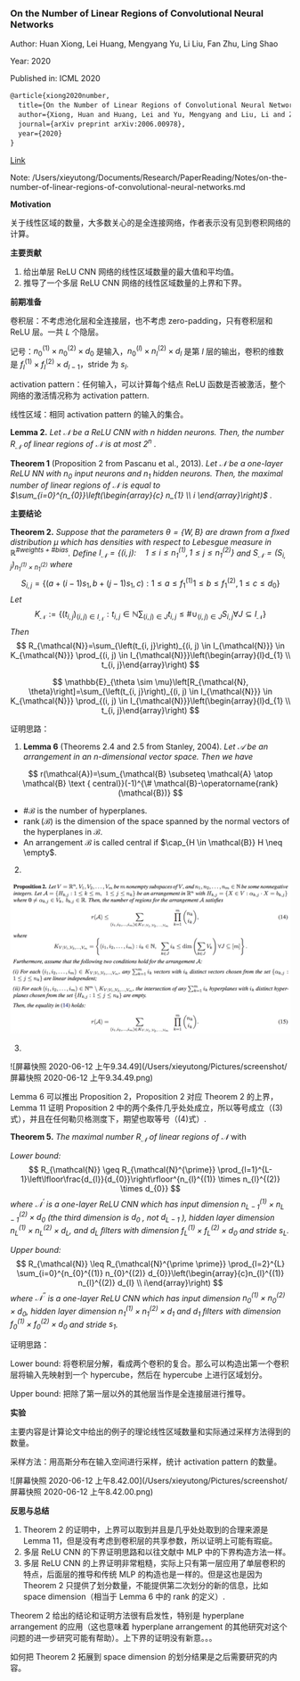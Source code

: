 ### On the Number of Linear Regions of Convolutional Neural Networks

Author: Huan Xiong, Lei Huang, Mengyang Yu, Li Liu, Fan Zhu, Ling Shao

Year: 2020

Published in: ICML 2020

```latex
@article{xiong2020number,
  title={On the Number of Linear Regions of Convolutional Neural Networks},
  author={Xiong, Huan and Huang, Lei and Yu, Mengyang and Liu, Li and Zhu, Fan and Shao, Ling},
  journal={arXiv preprint arXiv:2006.00978},
  year={2020}
}
```

[Link](https://github.com/Theodore-PKU/paper-notes/blob/master/on-the-number-of-linear-regions-of-convolutional-neural-networks.md)

Note: /Users/xieyutong/Documents/Research/PaperReading/Notes/on-the-number-of-linear-regions-of-convolutional-neural-networks.md



**Motivation**

关于线性区域的数量，大多数关心的是全连接网络，作者表示没有见到卷积网络的计算。



**主要贡献**

1. 给出单层 ReLU CNN 网络的线性区域数量的最大值和平均值。
2. 推导了一个多层 ReLU CNN 网络的线性区域数量的上界和下界。



**前期准备**

卷积层：不考虑池化层和全连接层，也不考虑 zero-padding，只有卷积层和 ReLU 层。一共 $L$ 个隐层。

记号：$n_0^{(1)}\times n_0^{(2)}\times d_0$ 是输入，$n_0^{(l)}\times n_l^{(2)}\times d_l$ 是第 $l$ 层的输出，卷积的维数是 $f_l^{(1)}\times f_l^{(2)}\times d_{l-1}$，stride 为 $s_l$.

activation pattern：任何输入，可以计算每个结点 ReLU 函数是否被激活，整个网络的激活情况称为 activation pattern.

线性区域：相同 activation pattern 的输入的集合。

**Lemma 2.** *Let $\mathcal{N}$ be a ReLU CNN with $n$ hidden neurons. Then, the number $R_\mathcal{N}$ of linear regions of  $\mathcal{N}$ is at most $2^ n$ .*

**Theorem 1** (Proposition 2 from Pascanu et al., 2013). *Let $\mathcal{N}$ be a one-layer ReLU NN with $n_0$ input neurons and $n_1$ hidden neurons. Then, the maximal number of linear regions of $\mathcal{N}$ is equal to $\sum_{i=0}^{n_{0}}\left(\begin{array}{c}
n_{1} \\
i
\end{array}\right)$ .*



**主要结论**

**Theorem 2.** *Suppose that the parameters $θ = \{ W, B \}$ are drawn from a ﬁxed distribution $\mu$ which has densities with respect to Lebesgue measure in $\mathbb{R}^{\text{#weights} + \text{#bias}}$. Define $I_{\mathcal{N}}=\{(i, j): \quad 1 \leq i \leq \left.n_{1}^{(1)}, 1 \leq j \leq n_{1}^{(2)}\right\}$ and $S_{\mathcal{N}}=\left(S_{i, j}\right)_{n_{1}^{(1)} \times n_{1}^{(2)}}$ where*
$$
S_{i, j}=\left\{\left(a+(i-1) s_{1}, b+(j-1) s_{1}, c\right): 1 \leq a \leq f_{1}^{(1)}\right. \left.1 \leq b \leq f_{1}^{(2)}, 1 \leq c \leq d_{0}\right\}
$$
*Let*
$$
K_{\mathcal{N}}:=\left\{\left(t_{i, j}\right)_{(i, j) \in I_{\mathcal{N}}}: t_{i, j} \in \mathbb{N}\right.
\left.\sum_{(i, j) \in J} t_{i, j} \leq \# \cup_{(i, j) \in J} S_{i, j} \forall J \subseteq I_{\mathcal{N}}\right\}
$$
*Then*
$$
R_{\mathcal{N}}=\sum_{\left(t_{i, j}\right)_{(i, j) \in I_{\mathcal{N}}} \in K_{\mathcal{N}}} \prod_{(i, j) \in I_{\mathcal{N}}}\left(\begin{array}{l}d_{1} \\ t_{i, j}\end{array}\right)
$$

$$
\mathbb{E}_{\theta \sim \mu}\left[R_{\mathcal{N}, \theta}\right]=\sum_{\left(t_{i, j}\right)_{(i, j) \in I_{\mathcal{N}}} \in K_{\mathcal{N}}} \prod_{(i, j) \in I_{\mathcal{N}}}\left(\begin{array}{l}d_{1} \\ t_{i, j}\end{array}\right)
$$

证明思路：

1. **Lemma 6** (Theorems 2.4 and 2.5 from Stanley, 2004). *Let $\mathcal{A}$ be an arrangement in an $n$-dimensional vector space. Then we have*

$$
r(\mathcal{A})=\sum_{\mathcal{B} \subseteq \mathcal{A} \atop \mathcal{B} \text { central}}(-1)^{\# \mathcal{B}-\operatorname{rank}(\mathcal{B})}
$$

- $\# \mathcal{B}$ is the number of hyperplanes.
- $\operatorname{rank}(\mathcal{B})$ is the dimension of the space spanned by the normal vectors of the hyperplanes in $\mathcal{B}$.
- An arrangement $\mathcal{B}$ is called central if $\cap_{H \in \mathcal{B}} H \neq \empty$.

2. 

![屏幕快照 2020-06-12 上午9.18.18](https://raw.githubusercontent.com/Theodore-PKU/pictures/master/%E5%B1%8F%E5%B9%95%E5%BF%AB%E7%85%A7%202020-06-12%20%E4%B8%8A%E5%8D%889.18.18.png)

3. 

![屏幕快照 2020-06-12 上午9.34.49](/Users/xieyutong/Pictures/screenshot/屏幕快照 2020-06-12 上午9.34.49.png)

Lemma 6 可以推出 Proposition 2，Proposition 2 对应 Theorem 2 的上界，Lemma 11 证明 Proposition 2 中的两个条件几乎处处成立，所以等号成立（(3)式），并且在任何勒贝格测度下，期望也取等号（(4)式）.



**Theorem 5.** *The maximal number $R_{\mathcal{N}}$ of linear regions of $\mathcal{N}$* with

*Lower bound:* 
$$
R_{\mathcal{N}} \geq R_{\mathcal{N}^{\prime}} \prod_{l=1}^{L-1}\left\lfloor\frac{d_{l}}{d_{0}}\right\rfloor^{n_{l}^{(1)} \times n_{l}^{(2)} \times d_{0}}
$$
*where $\mathcal{N}^{\prime}$ is a one-layer ReLU CNN which has input dimension $n_{L−1}^{(1)} \times n_{L−1}^{(2)} \times d_0$ (the third dimension is $d_0$ , not $d_{L−1}$ ), hidden layer dimension $n_{L}^{(1)} \times n_{L}^{(2)} \times d_L$, and $d_L$  ﬁlters with dimension $f_L^{(1)} \times f_L^{(2)}× d_0$ and stride $s_L$.*

*Upper bound:* 
$$
R_{\mathcal{N}} \leq R_{\mathcal{N}^{\prime \prime}} \prod_{l=2}^{L} \sum_{i=0}^{n_{0}^{(1)} n_{0}^{(2)} d_{0}}\left(\begin{array}{c}n_{l}^{(1)} n_{l}^{(2)} d_{l} \\ i\end{array}\right)
$$
*where $\mathcal{N}^{\prime\prime}$ is a one-layer ReLU CNN which has input dimension $n_{0}^{(1)} \times n_{0}^{(2)} \times d_{0}$, hidden layer dimension $n_{1}^{(1)} \times n_{1}^{(2)} \times d_{1}$ and $d_1$ ﬁlters with dimension $f_0^{(1)} \times f_0^{(2)}× d_0$ and stride $s_1$.*

证明思路：

Lower bound: 将卷积层分解，看成两个卷积的复合。那么可以构造出第一个卷积层将输入先映射到一个 hypercube，然后在 hypercube 上进行区域划分。

Upper bound: 把除了第一层以外的其他层当作是全连接层进行推导。



**实验**

主要内容是计算论文中给出的例子的理论线性区域数量和实际通过采样方法得到的数量。

采样方法：用高斯分布在输入空间进行采样，统计 activation pattern 的数量。

![屏幕快照 2020-06-12 上午8.42.00](/Users/xieyutong/Pictures/screenshot/屏幕快照 2020-06-12 上午8.42.00.png)



**反思与总结**

1. Theorem 2 的证明中，上界可以取到并且是几乎处处取到的合理来源是 Lemma 11，但是没有考虑到卷积层的共享参数，所以证明上可能有瑕疵。
2. 多层 ReLU CNN 的下界证明思路和以往文献中 MLP 中的下界构造方法一样。
3. 多层 ReLU CNN 的上界证明非常粗糙，实际上只有第一层应用了单层卷积的特点，后面层的推导和传统 MLP 的构造也是一样的。但是这也是因为 Theorem 2 只提供了划分数量，不能提供第二次划分的新的信息，比如 space dimension（相当于 Lemma 6 中的 $\text{rank}$ 的定义）.

Theorem 2 给出的结论和证明方法很有启发性，特别是 hyperplane arrangement 的应用（这也意味着 hyperplane arrangement 的其他研究对这个问题的进一步研究可能有帮助）。上下界的证明没有新意。。。

如何把 Theorem 2 拓展到 space dimension 的划分结果是之后需要研究的内容。